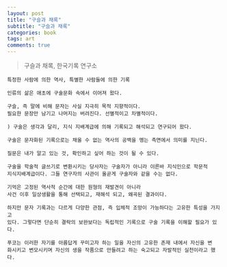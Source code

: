 ```yaml
---
layout: post
title: "구슬과 채록"
subtitle: "구슬과 채록"
categories: book
tags: art
comments: true
---
```


>구슬과 채록, 한국기록 연구소
![]()

```
특정한 사람에 의한 역사, 특별한 사람들에 의한 기록
```

```
인류의 삶은 애초에 구술문화 속에서 이어져 왔다. 
```

```
구슬, 즉 말에 비해 문자는 사실 지극히 목적 지향적이다.
필요한 문장만 남기고 나머지는 버려진다. 선별적이고 차별적이다.
```

```
) 구술은 생각과 달리, 지식 지배계급에 의해 기록되고 해석되고 연구되어 왔다.
```

```
구술은 문자화된 기록으로는 채울 수 없는 역사의 공백을 멩는 측면에서 의미를 지닌다.
```

```
질문은 내가 알고 있는 것, 확인하고 싶어 하는 것이 될 수 있다.
```

```
구술을 학술적 글쓰기로 변환시키는 당사자는 구술자가 아니라 이른바 지식인으로 학문적 
지식지배계급이다. 그들 연구자의 사관이 올곧게 구술자와 같을 수는 없다.
```

```
기억은 고정된 역사적 순간에 대한 원형의 재발견이 아니라
사건 이후 일상생활을 통해 선택되고, 재해석 되고, 왜곡된 결과이다.
```

```
하지만 문자 기록과는 다르게 다양한 관점, 즉 입체적 조망이 가능하다는 고유한 특성을 가지고
있다. 그렇다면 단순히 결락의 보완보다는 독립적인 기록으로 구술 기록을 이해할 필요가 있다.
```

```
푸코는 이러한 자기를 아름답게 꾸미고자 하는 일을 자신의 고유한 존재 내에서 자신을 변
화시키고 변모시키며 자신의 생을 작품으로 만들려고 하는 숙고되고 자발적인 실천이라고 했다.
```


















